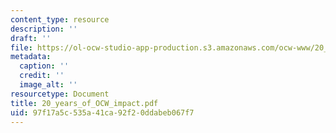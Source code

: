 ```yaml
---
content_type: resource
description: ''
draft: ''
file: https://ol-ocw-studio-app-production.s3.amazonaws.com/ocw-www/20_years_of_ocw_impact.pdf
metadata:
  caption: ''
  credit: ''
  image_alt: ''
resourcetype: Document
title: 20_years_of_OCW_impact.pdf
uid: 97f17a5c-535a-41ca-92f2-0ddabeb067f7
---
```

